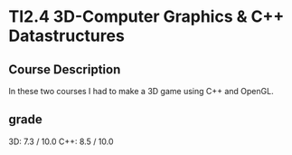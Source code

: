 # TI2.4 3D-Computer Graphics & C++ Datastructures

## Course Description
In these two courses I had to make a 3D game using C++ and OpenGL.

## grade
3D: 7.3 / 10.0
C++: 8.5 / 10.0
